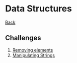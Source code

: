 # Data Structures
[Back](README.md)

## Challenges
1. [Removing elements](https://www.codewars.com/kata/removing-elements/python)
2. [Manipulating Strings](https://www.codewars.com/kata/initialize-my-name/python)
